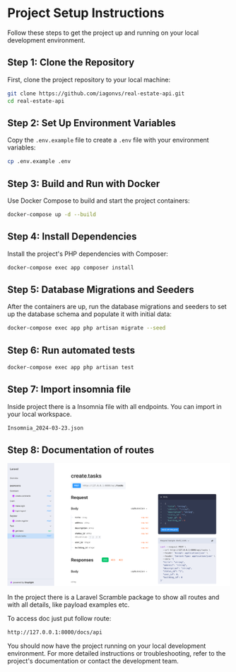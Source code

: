 
# Project Setup Instructions

Follow these steps to get the project up and running on your local development environment.

## Step 1: Clone the Repository

First, clone the project repository to your local machine:

```bash
git clone https://github.com/iagonvs/real-estate-api.git
cd real-estate-api
```

## Step 2: Set Up Environment Variables

Copy the `.env.example` file to create a `.env` file with your environment variables:

```bash
cp .env.example .env
```

## Step 3: Build and Run with Docker

Use Docker Compose to build and start the project containers:

```bash
docker-compose up -d --build
```

## Step 4: Install Dependencies

Install the project's PHP dependencies with Composer:

```bash
docker-compose exec app composer install
```

## Step 5: Database Migrations and Seeders

After the containers are up, run the database migrations and seeders to set up the database schema and populate it with initial data:

```bash
docker-compose exec app php artisan migrate --seed
```

## Step 6: Run automated tests

```bash
docker-compose exec app php artisan test
```

## Step 7: Import insomnia file

Inside project there is a Insomnia file with all endpoints. You can import in your local workspace.

```bash
Insomnia_2024-03-23.json
```

## Step 8: Documentation of routes

![img.png](img.png)

In the project there is a Laravel Scramble package to show all routes and with all details, like payload examples etc.

To access doc just put follow route:

```bash
http://127.0.0.1:8000/docs/api
```

You should now have the project running on your local development environment. For more detailed instructions or troubleshooting, refer to the project's documentation or contact the development team.
